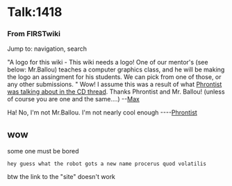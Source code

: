 

# Talk:1418

### From FIRSTwiki

Jump to: navigation, search

"A logo for this wiki - This wiki needs a logo! One of our mentor's (see
below: Mr.Ballou) teaches a computer graphics class, and he will be making the
logo an assingment for his students. We can pick from one of those, or any
other submissions. " Wow! I assume this was a result of what [Phrontist was
talking about in the CD
thread](http://www.chiefdelphi.com/forums/showpost.php?p=266280&postcount=2
"http://www.chiefdelphi.com/forums/showpost.php?p=266280&postcount=2" ).
Thanks Phrontist and Mr. Ballou! (unless of course you are one and the
same....) --[Max](/index.php/User:Max "User:Max" )

Ha! No, I'm not Mr.Ballou. I'm not nearly cool enough
----[Phrontist](/index.php/User:Phrontist "User:Phrontist" )


##  wow

some one must be bored

    
    
    hey guess what the robot gots a new name procerus quod volatilis
    

  
btw the link to the "site" doesn't work

